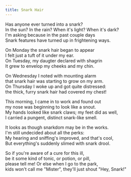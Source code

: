 ```yaml
---
title: Snark Hair
---
```


Has anyone ever turned into a snark?  
In the sun?  In the rain? When it's light?  When it's dark?  
I'm asking because in the past couple days  
Snark features have turned up in frightening ways.

On Monday the snark hair began to appear  
I felt just a tuft of it under my ear.  
On Tuesday, my daugter declared with shagrin  
It grew to envelop my cheeks and my chin.

On Wednesday I noted with mounting alarm  
that snark hair was starting to grow on my arm.  
On Thursday I woke up and got quite distressed:  
the thick, furry snark hair had covered my chest!

This morning, I came in to work and found out  
my nose was beginning to look like a snout.  
My hands looked like snark claws; my feet did as well,  
I carried a pungent, distinct snark-like smell.

It looks as though snarkdom may be in the works.  
I'm still undecided about all the perks:  
My hearing and sniffing's improved, and that's cool,  
But everything's suddenly slimed with snark drool.

So if you're aware of a cure for this ill,  
be it some kind of tonic, or potion, or pill,  
please tell me!  Or else when I go to the park,  
kids won't call me "Mister", they'll just shout "Hey, Snark!"
